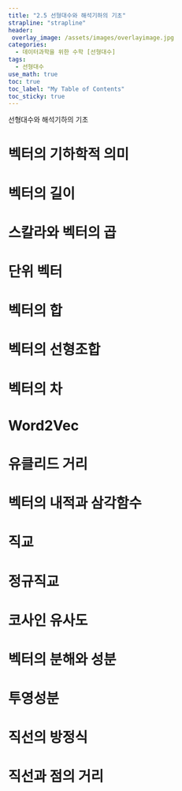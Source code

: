 ```yaml
---
title: "2.5 선형대수와 해석기하의 기초"
strapline: "strapline"
header:
 overlay_image: /assets/images/overlayimage.jpg
categories:
  - 데이터과학을 위한 수학 [선형대수]
tags:
  - 선형대수
use_math: true
toc: true
toc_label: "My Table of Contents"
toc_sticky: true
---
```

선형대수와 해석기하의 기초  

# 벡터의 기하학적 의미
# 벡터의 길이
# 스칼라와 벡터의 곱
# 단위 벡터
# 벡터의 합
# 벡터의 선형조합
# 벡터의 차
# Word2Vec
# 유클리드 거리
# 벡터의 내적과 삼각함수
# 직교
# 정규직교
# 코사인 유사도
# 벡터의 분해와 성분
# 투영성분
# 직선의 방정식
# 직선과 점의 거리
